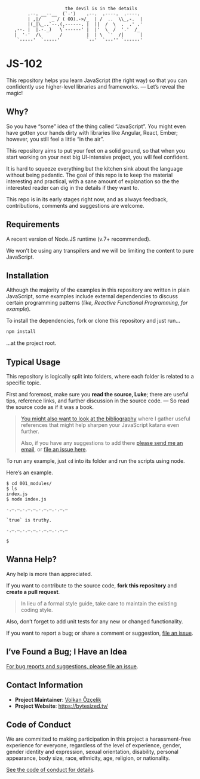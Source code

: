 ```
                      the devil is in the details
        .--. __--__  (`-')    .--.  .----.  .----.
        | ,|/    _ / ( OO).->/_  | /  ..  \\_,-.  |
        |(_|\_..`--.(,------. |  ||  /  \  .  .' .'
   ,--. |  |.-._)   \`------' |  |'  \  /  '.'  /_
   |  '-'  /\       /         |  | \  `'  /|      |
    `-----'  `-----'          `--'  `---'' `------'
```

# JS-102

This repository helps you learn JavaScript (the right way) so that you can confidently use higher-level libraries and frameworks. — Let’s reveal the magic!

## Why?

So you have “some” idea of the thing called “JavaScript”. You might even have gotten your hands dirty with libraries like Angular, React, Ember; however, you still feel a little “in the air”.

This repository aims to put your feet on a solid ground, so that when you start working on your next big UI-intensive project, you will feel confident.

It is hard to squeeze everything but the kitchen sink about the language without being pedantic. The goal of this repo is to keep the material interesting and practical, with a sane amount of explanation so the the interested reader can dig in the details if they want to.

This repo is in its early stages right now, and as always feedback, contributions, comments and suggestions are welcome.

## Requirements

A recent version of Node.JS runtime (v.7+ recommended).

We won’t be using any transpilers and we will be limiting the content to pure JavaScript.

## Installation

Although the majority of the examples in this repository are written in plain JavaScript, some examples include external dependencies to discuss certain programming patterns (*like, Reactive Functional Programming, for example*).

To install the dependencies, fork or clone this repository and just run…

```bash
npm install
```

…at the project root.

## Typical Usage

This repository is logically split into folders, where each folder is related to a specific topic.

First and foremost, make sure you **read the source, Luke**; there are useful tips, reference links, and further discussion in the source code. — So read the source code as if it was a book.

> [You might also want to look at the bibliography](BIBLIOGRAPHY.md) where I gather useful references that might help sharpen your JavaScript katana even further.
>
> Also, if you have any suggestions to add there [please send me an email](mailto:me@volkan.io), or [file an issue here](https://github.com/jsbites/js-102/issues/new).

To run any example, just `cd` into its folder and run the scripts using node.

Here’s an example.

```text
$ cd 001_modules/
$ ls
index.js
$ node index.js

-.–.—.-.–.—.-.–.—.-.–.—

`true` is truthy.

-.–.—.-.–.—.-.–.—.-.–.—

$
```

## Wanna Help?

Any help is more than appreciated.

If you want to contribute to the source code, **fork this repository** and **create a pull request**.

> In lieu of a formal style guide, take care to maintain the existing coding style.

Also, don’t forget to add unit tests for any new or changed functionality.

If you want to report a bug; or share a comment or suggestion, [file an issue](https://github.com/jsbites/js-102/issues/new).

## I’ve Found a Bug; I Have an Idea

[For bug reports and suggestions, please file an issue](https://github.com/jsbites/js-102/issues/new).

## Contact Information

* **Project Maintainer**: [Volkan Özçelik](https://volkan.io/)
* **Project Website**: <https://bytesized.tv/>

## Code of Conduct

We are committed to making participation in this project a harassment-free experience for everyone, regardless of the level of experience, gender, gender identity and expression, sexual orientation, disability, personal appearance, body size, race, ethnicity, age, religion, or nationality.

[See the code of conduct for details](CODE_OF_CONDUCT.md).
